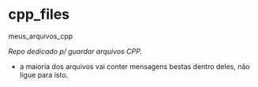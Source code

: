 # cpp_files
meus_arquivos_cpp

*Repo dedicado p/ guardar arquivos CPP.*

  - a maioria dos arquivos vai conter mensagens bestas dentro deles, não ligue para isto.
